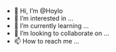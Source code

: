 - 👋 Hi, I’m @Hoylo
- 👀 I’m interested in ...
- 🌱 I’m currently learning ...
- 💞️ I’m looking to collaborate on ...
- 📫 How to reach me ...

<!---
Hoylo/Hoylo is a ✨ special ✨ repository because its `README.md` (this file) appears on your GitHub profile.
You can click the Preview link to take a look at your changes.
--->
